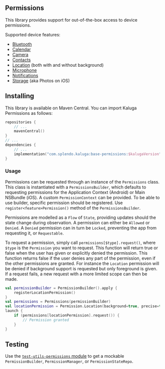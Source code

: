 ## Permissions

This library provides support for out-of-the-box access to device permissions.

Supported device features:
 - [Bluetooth](../bluetooth-permissions)
 - [Calendar](../calendar-permissions)
 - [Camera](../camera-permissions)
 - [Contacts](../contacts-permissions)
 - [Location](../location-permissions) (both with and without background)
 - [Microphone](../microphone-permissions)
 - [Notifications](../notifications-permissions)
 - [Storage](../storage-permissions) (aka Photos on iOS)

 ## Installing
 This library is available on Maven Central. You can import Kaluga Permissions as follows:

 ```kotlin
 repositories {
     // ...
     mavenCentral()
 }
 // ...
 dependencies {
     // ...
     implementation("com.splendo.kaluga:base-permissions:$kalugaVersion")
 }
 ```

### Usage
Permissions can be requested through an instance of the `Permissions` class. This class is instantiated with a `PermissionsBuilder`, which defaults to requesting permissions for the Application Context (Android) or Main NSBundle (iOS).
A custom `PermissionContext` can be provided.
To be able to use builder, specific permission should be registered. Use `register<feature>Permission()` method of the `PermissionsBuilder`.

Permissions are modelled as a `Flow` of `State`, providing updates should the state change during observation. A permission can either be `Allowed` or `Denied`. A `Denied` permission can in turn be `Locked`, preventing the app from requesting it, or `Requestable`.

To request a permission, simply call `permissions[$type].request()`, where `$type` is the `Permission` you want to request.
This function will return true or false when the user has given or explicitly denied the permission.
This function returns false if the user denies any part of the permission, even if the other permissions are granted.
For instance the `Location` permission will be denied if background support is requested but only foreground is given.
If a request fails, a new request with a more limited scope can then be made.

```kotlin
val permissionBuilder = PermissionBuilder().apply {
    registerLocationPermission()
}
val permissions = Permissions(permissionBuilder)
val locationPermission = Permission.Location(background=true, precise=true)
launch {
    if (permissions[locationPermission].request()) {
        // Permission granted
    }
}
```

## Testing
Use the [`test-utils-permissions` module](../test-utils-permissions) to get a mockable `PermissionBuilder`, `PermissionManager`, or `PermissionStateRepo`.
